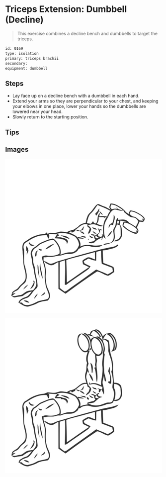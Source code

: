 # Triceps Extension: Dumbbell (Decline)

> This exercise combines a decline bench and dumbbells to target the triceps.

``` 
id: 0169 
type: isolation 
primary: triceps brachii 
secondary:  
equipment: dumbbell 
``` 


## Steps


 - Lay face up on a decline bench with a dumbbell in each hand.
 - Extend your arms so they are perpendicular to your chest, and keeping your elbows in one place, lower your hands so the dumbbells are lowered near your head.
 - Slowly return to the starting position.

## Tips



## Images

![](./../svg/0169-relaxation.svg "")

![](./../svg/0169-tension.svg "")


